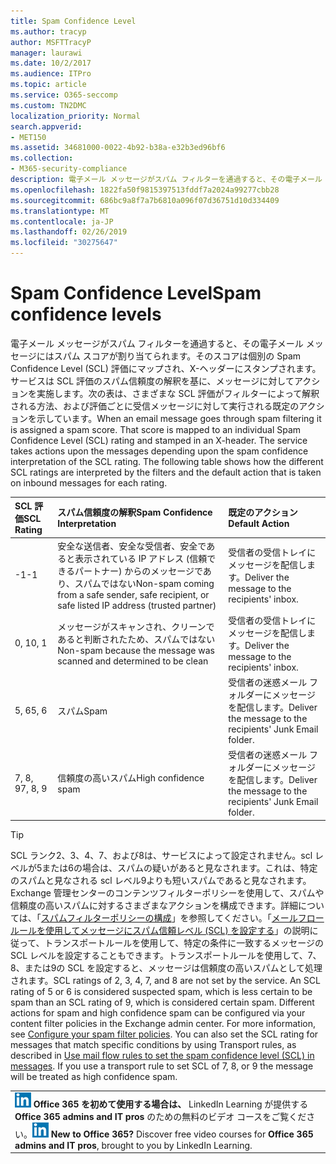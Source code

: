 ```yaml
---
title: Spam Confidence Level
ms.author: tracyp
author: MSFTTracyP
manager: laurawi
ms.date: 10/2/2017
ms.audience: ITPro
ms.topic: article
ms.service: O365-seccomp
ms.custom: TN2DMC
localization_priority: Normal
search.appverid:
- MET150
ms.assetid: 34681000-0022-4b92-b38a-e32b3ed96bf6
ms.collection:
- M365-security-compliance
description: 電子メール メッセージがスパム フィルターを通過すると、その電子メール メッセージにはスパム スコアが割り当てられます。そのスコアは個別の Spam Confidence Level (SCL) 評価にマップされ、X-ヘッダーにスタンプされます。サービスは SCL 評価のスパム信頼度の解釈を基に、メッセージに対してアクションを実施します。次の表は、さまざまな SCL 評価がフィルターによって解釈される方法、および評価ごとに受信メッセージに対して実行される既定のアクションを示しています。
ms.openlocfilehash: 1822fa50f9815397513fddf7a2024a99277cbb28
ms.sourcegitcommit: 686bc9a8f7a7b6810a096f07d36751d10d334409
ms.translationtype: MT
ms.contentlocale: ja-JP
ms.lasthandoff: 02/26/2019
ms.locfileid: "30275647"
---
```

# <a name="spam-confidence-levels"></a><span data-ttu-id="e08f6-106">Spam Confidence Level</span><span class="sxs-lookup"><span data-stu-id="e08f6-106">Spam confidence levels</span></span>

<span data-ttu-id="e08f6-p102">電子メール メッセージがスパム フィルターを通過すると、その電子メール メッセージにはスパム スコアが割り当てられます。そのスコアは個別の Spam Confidence Level (SCL) 評価にマップされ、X-ヘッダーにスタンプされます。サービスは SCL 評価のスパム信頼度の解釈を基に、メッセージに対してアクションを実施します。次の表は、さまざまな SCL 評価がフィルターによって解釈される方法、および評価ごとに受信メッセージに対して実行される既定のアクションを示しています。</span><span class="sxs-lookup"><span data-stu-id="e08f6-p102">When an email message goes through spam filtering it is assigned a spam score. That score is mapped to an individual Spam Confidence Level (SCL) rating and stamped in an X-header. The service takes actions upon the messages depending upon the spam confidence interpretation of the SCL rating. The following table shows how the different SCL ratings are interpreted by the filters and the default action that is taken on inbound messages for each rating.</span></span>
  
|<span data-ttu-id="e08f6-111">**SCL 評価**</span><span class="sxs-lookup"><span data-stu-id="e08f6-111">**SCL Rating**</span></span>|<span data-ttu-id="e08f6-112">**スパム信頼度の解釈**</span><span class="sxs-lookup"><span data-stu-id="e08f6-112">**Spam Confidence Interpretation**</span></span>|<span data-ttu-id="e08f6-113">**既定のアクション**</span><span class="sxs-lookup"><span data-stu-id="e08f6-113">**Default Action**</span></span>|
|:-----|:-----|:-----|
|<span data-ttu-id="e08f6-114">-1</span><span class="sxs-lookup"><span data-stu-id="e08f6-114">-1</span></span>  <br/> |<span data-ttu-id="e08f6-115">安全な送信者、安全な受信者、安全であると表示されている IP アドレス (信頼できるパートナー) からのメッセージであり、スパムではない</span><span class="sxs-lookup"><span data-stu-id="e08f6-115">Non-spam coming from a safe sender, safe recipient, or safe listed IP address (trusted partner)</span></span>  <br/> |<span data-ttu-id="e08f6-116">受信者の受信トレイにメッセージを配信します。</span><span class="sxs-lookup"><span data-stu-id="e08f6-116">Deliver the message to the recipients' inbox.</span></span>  <br/> |
|<span data-ttu-id="e08f6-117">0, 1</span><span class="sxs-lookup"><span data-stu-id="e08f6-117">0, 1</span></span>  <br/> |<span data-ttu-id="e08f6-118">メッセージがスキャンされ、クリーンであると判断されたため、スパムではない</span><span class="sxs-lookup"><span data-stu-id="e08f6-118">Non-spam because the message was scanned and determined to be clean</span></span>  <br/> |<span data-ttu-id="e08f6-119">受信者の受信トレイにメッセージを配信します。</span><span class="sxs-lookup"><span data-stu-id="e08f6-119">Deliver the message to the recipients' inbox.</span></span>  <br/> |
|<span data-ttu-id="e08f6-120">5, 6</span><span class="sxs-lookup"><span data-stu-id="e08f6-120">5, 6</span></span>  <br/> | <span data-ttu-id="e08f6-121">スパム</span><span class="sxs-lookup"><span data-stu-id="e08f6-121">Spam</span></span>  <br/> |<span data-ttu-id="e08f6-122">受信者の迷惑メール フォルダーにメッセージを配信します。</span><span class="sxs-lookup"><span data-stu-id="e08f6-122">Deliver the message to the recipients' Junk Email folder.</span></span>  <br/> |
|<span data-ttu-id="e08f6-123">7, 8, 9</span><span class="sxs-lookup"><span data-stu-id="e08f6-123">7, 8, 9</span></span>  <br/> |<span data-ttu-id="e08f6-124">信頼度の高いスパム</span><span class="sxs-lookup"><span data-stu-id="e08f6-124">High confidence spam</span></span>  <br/> |<span data-ttu-id="e08f6-125">受信者の迷惑メール フォルダーにメッセージを配信します。</span><span class="sxs-lookup"><span data-stu-id="e08f6-125">Deliver the message to the recipients' Junk Email folder.</span></span>  <br/> |
   
> [!TIP]
> <span data-ttu-id="e08f6-p103">SCL ランク2、3、4、7、および8は、サービスによって設定されません。scl レベルが5または6の場合は、スパムの疑いがあると見なされます。これは、特定のスパムと見なされる scl レベル9よりも短いスパムであると見なされます。Exchange 管理センターのコンテンツフィルターポリシーを使用して、スパムや信頼度の高いスパムに対するさまざまなアクションを構成できます。詳細については、「[スパムフィルターポリシーの構成](configure-your-spam-filter-policies.md)」を参照してください。「[メールフロールールを使用してメッセージにスパム信頼レベル (SCL) を設定する](use-mail-flow-rules-to-set-the-spam-confidence-level-scl-in-messages.md)」の説明に従って、トランスポートルールを使用して、特定の条件に一致するメッセージの SCL レベルを設定することもできます。トランスポートルールを使用して、7、8、または9の SCL を設定すると、メッセージは信頼度の高いスパムとして処理されます。</span><span class="sxs-lookup"><span data-stu-id="e08f6-p103">SCL ratings of 2, 3, 4, 7, and 8 are not set by the service. An SCL rating of 5 or 6 is considered suspected spam, which is less certain to be spam than an SCL rating of 9, which is considered certain spam. Different actions for spam and high confidence spam can be configured via your content filter policies in the Exchange admin center. For more information, see [Configure your spam filter policies](configure-your-spam-filter-policies.md). You can also set the SCL rating for messages that match specific conditions by using Transport rules, as described in [Use mail flow rules to set the spam confidence level (SCL) in messages](use-mail-flow-rules-to-set-the-spam-confidence-level-scl-in-messages.md). If you use a transport rule to set SCL of 7, 8, or 9 the message will be treated as high confidence spam.</span></span> 
  
||
|:-----|
|<span data-ttu-id="e08f6-p104">![LinkedIn Learning の小さいアイコン](media/eac8a413-9498-4220-8544-1e37d1aaea13.png) **Office 365 を初めて使用する場合は、**         LinkedIn Learning が提供する **Office 365 admins and IT pros** のための無料のビデオ コースをご覧ください。</span><span class="sxs-lookup"><span data-stu-id="e08f6-p104">![The short icon for LinkedIn Learning](media/eac8a413-9498-4220-8544-1e37d1aaea13.png) **New to Office 365?**         Discover free video courses for **Office 365 admins and IT pros**, brought to you by LinkedIn Learning.</span></span> |
   

